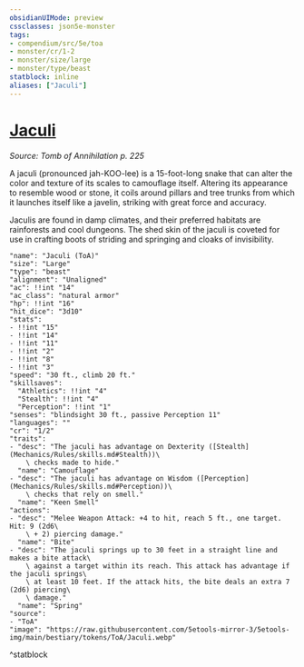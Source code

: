 ```yaml
---
obsidianUIMode: preview
cssclasses: json5e-monster
tags:
- compendium/src/5e/toa
- monster/cr/1-2
- monster/size/large
- monster/type/beast
statblock: inline
aliases: ["Jaculi"]
---
```

# [Jaculi](Mechanics\bestiary\beast/jaculi-toa.md)
*Source: Tomb of Annihilation p. 225*  

A jaculi (pronounced jah-KOO-lee) is a 15-foot-long snake that can alter the color and texture of its scales to camouflage itself. Altering its appearance to resemble wood or stone, it coils around pillars and tree trunks from which it launches itself like a javelin, striking with great force and accuracy.

Jaculis are found in damp climates, and their preferred habitats are rainforests and cool dungeons. The shed skin of the jaculi is coveted for use in crafting boots of striding and springing and cloaks of invisibility.

```statblock
"name": "Jaculi (ToA)"
"size": "Large"
"type": "beast"
"alignment": "Unaligned"
"ac": !!int "14"
"ac_class": "natural armor"
"hp": !!int "16"
"hit_dice": "3d10"
"stats":
- !!int "15"
- !!int "14"
- !!int "11"
- !!int "2"
- !!int "8"
- !!int "3"
"speed": "30 ft., climb 20 ft."
"skillsaves":
  "Athletics": !!int "4"
  "Stealth": !!int "4"
  "Perception": !!int "1"
"senses": "blindsight 30 ft., passive Perception 11"
"languages": ""
"cr": "1/2"
"traits":
- "desc": "The jaculi has advantage on Dexterity ([Stealth](Mechanics/Rules/skills.md#Stealth))\
    \ checks made to hide."
  "name": "Camouflage"
- "desc": "The jaculi has advantage on Wisdom ([Perception](Mechanics/Rules/skills.md#Perception))\
    \ checks that rely on smell."
  "name": "Keen Smell"
"actions":
- "desc": "Melee Weapon Attack: +4 to hit, reach 5 ft., one target. Hit: 9 (2d6\
    \ + 2) piercing damage."
  "name": "Bite"
- "desc": "The jaculi springs up to 30 feet in a straight line and makes a bite attack\
    \ against a target within its reach. This attack has advantage if the jaculi springs\
    \ at least 10 feet. If the attack hits, the bite deals an extra 7 (2d6) piercing\
    \ damage."
  "name": "Spring"
"source":
- "ToA"
"image": "https://raw.githubusercontent.com/5etools-mirror-3/5etools-img/main/bestiary/tokens/ToA/Jaculi.webp"
```
^statblock